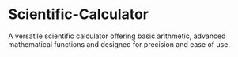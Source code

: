 # Scientific-Calculator
A versatile scientific calculator offering basic arithmetic, advanced mathematical functions and designed for precision and ease of use.
